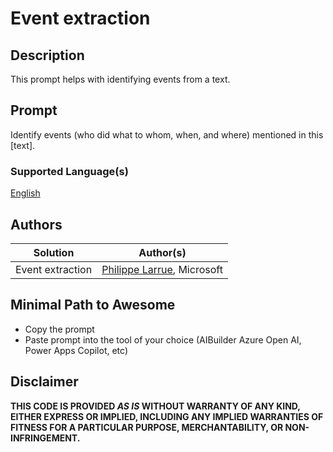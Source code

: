 # Event extraction

## Description

This prompt helps with identifying events from a text.

## Prompt

Identify events (who did what to whom, when, and where) mentioned in this [text].

### Supported Language(s)

[English](./en-us/prompt.md)

## Authors

Solution|Author(s)
--------|---------
Event extraction | [Philippe Larrue](https://github.com/Phil-cmd), Microsoft

## Minimal Path to Awesome

* Copy the prompt
* Paste prompt into the tool of your choice (AIBuilder Azure Open AI, Power Apps Copilot, etc)

## Disclaimer

**THIS CODE IS PROVIDED *AS IS* WITHOUT WARRANTY OF ANY KIND, EITHER EXPRESS OR IMPLIED, INCLUDING ANY IMPLIED WARRANTIES OF FITNESS FOR A PARTICULAR PURPOSE, MERCHANTABILITY, OR NON-INFRINGEMENT.**

